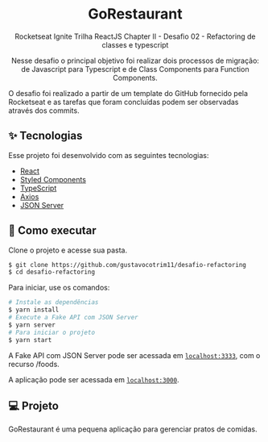 <h1 align="center">GoRestaurant</h1>

<p align="center">
  Rocketseat Ignite Trilha ReactJS Chapter II - Desafio 02 - Refactoring de classes e typescript
</p>

<p align="center">
  Nesse desafio o principal objetivo foi realizar dois processos de migração: de Javascript para Typescript e de Class Components para Function Components.

  O desafio foi realizado a partir de um template do GitHub fornecido pela Rocketseat e as tarefas que foram concluídas podem ser observadas através dos commits.
</p>

## ✨ Tecnologias

Esse projeto foi desenvolvido com as seguintes tecnologias:

- [React](https://pt-br.reactjs.org/)
- [Styled Components](https://styled-components.com/)
- [TypeScript](https://www.typescriptlang.org/)
- [Axios](https://axios-http.com/docs/intro)
- [JSON Server](https://github.com/typicode/json-server)

## 🚀 Como executar

Clone o projeto e acesse sua pasta.

```bash
$ git clone https://github.com/gustavocotrim11/desafio-refactoring
$ cd desafio-refactoring
```

Para iniciar, use os comandos:
```bash
# Instale as dependências
$ yarn install
# Execute a Fake API com JSON Server
$ yarn server
# Para iniciar o projeto
$ yarn start
```

A Fake API com JSON Server pode ser acessada em [`localhost:3333`](http://localhost:3333), com o recurso /foods.

A aplicação pode ser acessada em [`localhost:3000`](http://localhost:3000).

## 💻 Projeto

GoRestaurant é uma pequena aplicação para gerenciar pratos de comidas.
